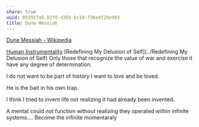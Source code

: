 ```yaml
---
share: true
uuid: 053917a5-82f8-436b-bc18-730a4f28e983
title: Dune Messiah
---
```

[Dune Messiah - Wikipedia](https://en.wikipedia.org/wiki/Dune_Messiah)

[Human Instrumentality](../90d2da70-b13d-49c9-adba-5eedf3ec08f9)
[Redefining My Delusion of Self](../Redefining My Delusion of Self)
Only those that recognize the value of war and exercise it have any degree of determination. 

I do not want to be part of history I want to love and be loved.

He is the bait in his own trap.

I think I tried to invent life not realizing it had already been invented.

A mentat could not function without realizing they operated within infinite systems.... Become the infinite momentaraly